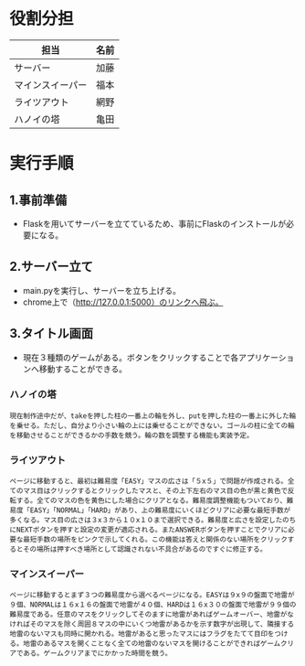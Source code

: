 # 役割分担

| 担当 | 名前 |
| --- | ---|
|サーバー | 加藤 |
|マインスイーパー | 福本 |
|ライツアウト | 網野 |
|ハノイの塔 | 亀田 |

# 実行手順
## 1.事前準備
- Flaskを用いてサーバーを立てているため、事前にFlaskのインストールが必要になる。

## 2.サーバー立て
- main.pyを実行し、サーバーを立ち上げる。
- chrome上で（http://127.0.0.1:5000）のリンクへ飛ぶ。

##  3.タイトル画面
- 現在３種類のゲームがある。ボタンをクリックすることで各アプリケーションへ移動することができる。

###  ハノイの塔
    現在制作途中だが、takeを押した柱の一番上の輪を外し、putを押した柱の一番上に外した輪を乗せる。ただし、自分より小さい輪の上には乗せることができない。ゴールの柱に全ての輪を移動させることができるかの手数を競う。輪の数を調整する機能も実装予定。

###  ライツアウト
    ページに移動すると、最初は難易度「EASY」マスの広さは「５x５」で問題が作成される。全てのマス目はクリックするとクリックしたマスと、その上下左右のマス目の色が黒と黄色で反転する。全てのマスの色を黄色にした場合にクリアとなる。難易度調整機能もついており、難易度「EASY」「NORMAL」「HARD」があり、上の難易度にいくほどクリアに必要な最短手数が多くなる。マス目の広さは３x３から１０x１０まで選択できる。難易度と広さを設定したのちにNEXTボタンを押すと設定の変更が適応される。またANSWERボタンを押すことでクリアに必要な最短手数の場所をピンクで示してくれる。この機能は答えと関係のない場所をクリックするとその場所は押すべき場所として認識されない不具合があるのですぐに修正する。

### マインスイーパー
    ページに移動するとまず３つの難易度から選べるページになる。EASYは９x９の盤面で地雷が９個、NORMALは１６x１６の盤面で地雷が４０個、HARDは１６x３０の盤面で地雷が９９個の難易度である。任意のマスをクリックしてそのますに地雷があればゲームオーバー、地雷がなければそのマスを除く周囲８マスの中にいくつ地雷があるかを示す数字が出現して、隣接する地雷のないマスも同時に開かれる。地雷があると思ったマスにはフラグをたてて目印をつける。地雷のあるマスを開くことなく全ての地雷のないマスを開けることができればゲームクリアである。ゲームクリアまでにかかった時間を競う。


